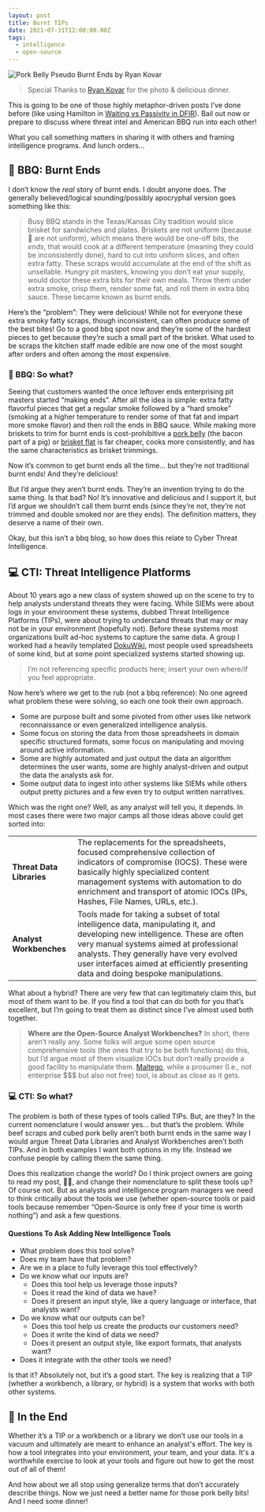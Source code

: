 ```yaml
---
layout: post
title: Burnt TIPs
date: 2021-07-31T12:00:00.00Z
tags:
  - intelligence
  - open-source
---
```

![Pork Belly Pseudo Burnt Ends by Ryan Kovar](/images/uploads/porkbellyburnends.jpg "Pork Belly Pseudo Burnt Ends by Ryan Kovar")

> Special Thanks to [Ryan Kovar](https://www.twitter.com/meansec) for the photo & delicious dinner.

This is going to be one of those highly metaphor-driven posts I’ve done before (like using Hamilton in [Waiting vs Passivity in DFIR](https://sroberts.io/posts/2016-12-10-waiting-vs-passivity-in-dfir/)). Bail out now or prepare to discuss where threat intel and American BBQ run into each other!

What you call something matters in sharing it with others and framing intelligence programs. And lunch orders… 

## 🍖 BBQ: Burnt Ends

I don’t know the _real_ story of burnt ends. I doubt anyone does. The generally believed/logical sounding/possibly apocryphal version goes something like this:

> Busy BBQ stands in the Texas/Kansas City tradition would slice brisket for sandwiches and plates. Briskets are not uniform (because 🐄 are not uniform), which means there would be one-off bits, the _ends_, that would cook at a different temperature (meaning they could be inconsistently done), hard to cut into uniform slices, and often extra fatty. These scraps would accumulate at the end of the shift as unsellable. Hungry pit masters, knowing you don’t eat your supply, would doctor these extra bits for their own meals. Throw them under extra smoke, crisp them, render some fat, and roll them in extra bbq sauce. These became known as burnt ends.

Here’s the “problem”: They were delicious! While not for everyone these extra smoky fatty scraps, though inconsistent, can often produce some of the best bites! Go to a good bbq spot now and they’re some of the hardest pieces to get because they’re such a small part of the brisket. What used to be scraps the kitchen staff made edible are now one of the most sought after orders and often among the most expensive.

### 🍖 BBQ: So what?

Seeing that customers wanted the once leftover ends enterprising pit masters started “making ends”. After all the idea is simple: extra fatty flavorful pieces that get a regular smoke followed by a “hard smoke” (smoking at a higher temperature to render some of that fat and impart more smoke flavor) and then roll the ends in BBQ sauce. While making more briskets to trim for burnt ends is cost-prohibitive a [pork belly](https://www.meatchurch.com/blogs/recipes/pork-belly-burnt-ends) (the bacon part of a pig) or [brisket flat](https://www.meatchurch.com/blogs/recipes/brisket-burnt-ends) is far cheaper, cooks more consistently, and has the same characteristics as brisket trimmings.

Now it’s common to get burnt ends all the time… but they’re not traditional burnt ends! And they’re delicious!

But I’d argue they aren’t burnt ends. They’re an invention trying to do the same thing. Is that bad? No! It’s innovative and delicious and I support it, but I’d argue we shouldn’t call them burnt ends (since they’re not, they’re not trimmed and double smoked nor are they ends). The definition matters, they deserve a name of their own.

Okay, but this isn’t a bbq blog, so how does this relate to Cyber Threat Intelligence.

## 💻 CTI: Threat Intelligence Platforms

About 10 years ago a new class of system showed up on the scene to try to help analysts understand threats they were facing. While SIEMs were about logs in your environment these systems, dubbed Threat Intelligence Platforms (TIPs), were about trying to understand threats that may or may not be in your environment (hopefully not). Before these systems most organizations built ad-hoc systems to capture the same data. A group I worked had a heavily templated [DokuWiki](https://www.dokuwiki.org), most people used spreadsheets of some kind, but at some point specialized systems started showing up.

> I’m not referencing specific products here; insert your own where/if you feel appropriate.

Now here’s where we get to the rub (not a bbq reference): No one agreed what problem these were solving, so each one took their own approach.

- Some are purpose built and some pivoted from other uses like network reconnaissance or even generalized intelligence analysis.
- Some focus on storing the data from those spreadsheets in domain specific structured formats, some focus on manipulating and moving around active information. 
- Some are highly automated and just output the data an algorithm determines the user wants, some are highly analyst-driven and output the data the analysts ask for. 
- Some output data to ingest into other systems like SIEMs while others output pretty pictures and a few even try to output written narratives.

Which was the right one? Well, as any analyst will tell you, it depends. In most cases there were two major camps all those ideas above could get sorted into:

| | |
| - | - |
| **Threat Data Libraries** | The replacements for the spreadsheets, focused comprehensive collection of indicators of compromise (IOCS). These were basically highly specialized content management systems with automation to do enrichment and transport of atomic IOCs (IPs, Hashes, File Names, URLs, etc.).  |
| **Analyst Workbenches** | Tools made for taking a subset of total intelligence data, manipulating it, and developing new intelligence. These are often very manual systems aimed at professional analysts. They generally have very evolved user interfaces aimed at efficiently presenting data and doing bespoke manipulations. |

What about a hybrid? There are very few that can legitimately claim this, but most of them want to be. If you find a tool that can do both for you that’s excellent, but I’m going to treat them as distinct since I’ve almost used both together.

> **Where are the Open-Source Analyst Workbenches?** In short, there aren’t really any. Some folks will argue some open source comprehensive tools (the ones that try to be both functions) do this, but I’d argue most of them visualize IOCs but don’t really provide a good facility to manipulate them. [Maltego](https://www.maltego.com), while a prosumer (I.e., not enterprise $$$ but also not free) tool, is about as close as it gets.

### 💻 CTI: So what?

The problem is both of these types of tools called TIPs. But, are they? In the current nomenclature I would answer yes… but that’s the problem. While beef scraps and cubed pork belly aren’t both burnt ends in the same way I would argue Threat Data Libraries and Analyst Workbenches aren’t both TIPs. And in both examples I want both options in my life. Instead we confuse people by calling them the same thing.

Does this realization change the world? Do I think project owners are going to read my post, 🤦‍♂️, and change their nomenclature to split these tools up? Of course not. But as analysts and intelligence program managers we need to think critically about the tools we use (whether open-source tools or paid tools because remember “Open-Source is only free if your time is worth nothing”) and ask a few questions.

#### Questions To Ask Adding New Intelligence Tools

- What problem does this tool solve?
- Does my team have that problem?
- Are we in a place to fully leverage this tool effectively?
- Do we know what our inputs are?
  - Does this tool help us leverage those inputs?
  - Does it read the kind of data we have?
  - Does it present an input style, like a query language or interface, that analysts want?
- Do we know what our outputs can be?
  - Does this tool help us create the products our customers need?
  - Does it write the kind of data we need?
  - Does it present an output style, like export formats, that analysts want?
- Does it integrate with the other tools we need?

Is that it? Absolutely not, but it’s a good start. The key is realizing that a TIP (whether a workbench, a library, or hybrid) is a system that works with both other systems.

## 🏁 In the End

Whether it’s a TIP or a workbench or a library we don’t use our tools in a vacuum and ultimately are meant to enhance an analyst's effort. The key is how a tool integrates into your environment, your team, and your data. It's a worthwhile exercise to look at your tools and figure out how to get the most out of all of them!

And how about we all stop using generalize terms that don’t accurately describe things. Now we just need a better name for those pork belly bits! And I need some dinner!

